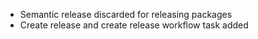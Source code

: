 * Semantic release discarded for releasing packages
* Create release and create release workflow task added
